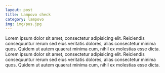 ```yaml
---
layout: post
title: Lampovo check
category: lampovo
img: img/pus.jpg
---
```

Lorem ipsum dolor sit amet, consectetur adipisicing elit. Reiciendis consequuntur rerum sed eius veritatis dolores, alias consectetur minima quos. Quidem ut autem quaerat minima cum, nihil ex molestias esse dicta.
Lorem ipsum dolor sit amet, consectetur adipisicing elit. Reiciendis consequuntur rerum sed eius veritatis dolores, alias consectetur minima quos. Quidem ut autem quaerat minima cum, nihil ex molestias esse dicta.
